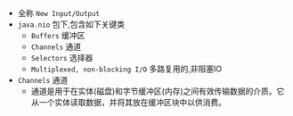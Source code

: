 - 全称 `New Input/Output`
- `java.nio` 包下,包含如下关键类
	- `Buffers` 缓冲区
	- `Channels` 通道
	- `Selectors` 选择器
	- `Multiplexed, non-blocking I/O` 多路复用的,非阻塞IO
- `Channels` 通道
	- 通道是用于在实体(磁盘)和字节缓冲区(内存)之间有效传输数据的介质。它从一个实体读取数据，并将其放在缓冲区块中以供消费。